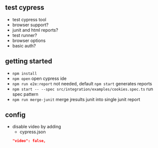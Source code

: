## test cypress
* test cypress tool
* browser support?
* junit and html reports?
* test runner?
* browser options
* basic auth?

## getting started
* `npm install`
* `npm open` open cypress ide
* `npm run e2e:report` not needed, default `npm start` generates reports
* `npm start -- --spec src/integration/examples/cookies.spec.ts` run spec pattern
* `npm run merge-junit` merge jresults junit into single junit report

## config
* disable video by adding 
    * cypress.json
    ```json
    "video": false,
    ```